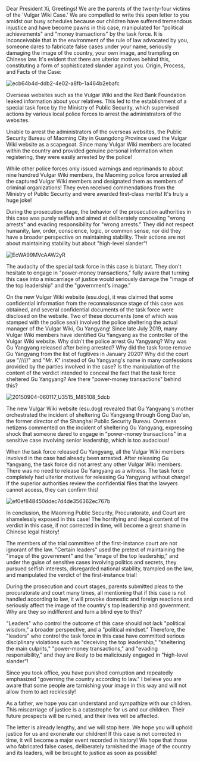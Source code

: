 Dear President Xi,
Greetings!
We are the parents of the twenty-four victims of the 'Vulgar Wiki Case.' We are compelled to write this open letter to you amidst our busy schedules because our children have suffered tremendous injustice and have become pawns in this case, manipulated for "political achievements" and "money transactions" by the task force. It is inconceivable that in the environment of the rule of law advocated by you, someone dares to fabricate false cases under your name, seriously damaging the image of the country, your own image, and trampling on Chinese law. It's evident that there are ulterior motives behind this, constituting a form of sophisticated slander against you.
Origin, Process, and Facts of the Case:

![ecb64b4d-ddb2-4e02-a8fb-1a464b2ebafc](https://github.com/TakingDowntheCCP/JinpingXi/assets/164960019/2f6ef17f-1117-48bf-af73-c155b35c234d)

Overseas websites such as the Vulgar Wiki and the Red Bank Foundation leaked information about your relatives. This led to the establishment of a special task force by the Ministry of Public Security, which supervised actions by various local police forces to arrest the administrators of the websites.

Unable to arrest the administrators of the overseas websites, the Public Security Bureau of Maoming City in Guangdong Province used the Vulgar Wiki website as a scapegoat. Since many Vulgar Wiki members are located within the country and provided genuine personal information when registering, they were easily arrested by the police!

While other police forces only issued warnings and reprimands to about nine hundred Vulgar Wiki members, the Maoming police force arrested all the captured Vulgar Wiki members and designated them as members of criminal organizations! They even received commendations from the Ministry of Public Security and were awarded first-class merits! It's truly a huge joke!

During the prosecution stage, the behavior of the prosecution authorities in this case was purely selfish and aimed at deliberately concealing "wrong arrests" and evading responsibility for "wrong arrests." They did not respect humanity, law, order, conscience, logic, or common sense, nor did they have a broader perspective on maintaining stability. Their actions are not about maintaining stability but about "high-level slander"!

![EcWA99MVcAAW2yR](https://github.com/TakingDowntheCCP/JinpingXi/assets/164960019/12137dda-c9ce-41ba-923a-59440c105230)

The audacity of the special task force in this case is blatant. They don't hesitate to engage in "power-money transactions," fully aware that turning this case into a miscarriage of justice would seriously damage the "image of the top leadership" and the "government's image."

On the new Vulgar Wiki website (esu.dog), it was claimed that some confidential information from the reconnaissance stage of this case was obtained, and several confidential documents of the task force were disclosed on the website. Two of these documents (one of which was stamped with the police seal) involved the police sheltering the actual manager of the Vulgar Wiki, Gu Yangyang! Since late July 2019, many Vulgar Wiki members have identified Gu Yangyang as the controller of the Vulgar Wiki website. Why didn't the police arrest Gu Yangyang? Why was Gu Yangyang released after being arrested? Why did the task force remove Gu Yangyang from the list of fugitives in January 2020? Why did the court use "/////" and "Mr. K" instead of Gu Yangyang's name in many confessions provided by the parties involved in the case? Is the manipulation of the content of the verdict intended to conceal the fact that the task force sheltered Gu Yangyang? Are there "power-money transactions" behind this?

![20150904-060117_U3515_M85108_5dcb](https://github.com/TakingDowntheCCP/JinpingXi/assets/164960019/9b6d5811-7203-45a8-b081-244de4d1f6b7)

The new Vulgar Wiki website (esu.dog) revealed that Gu Yangyang's mother orchestrated the incident of sheltering Gu Yangyang through Gong Dao'an, the former director of the Shanghai Public Security Bureau. Overseas netizens commented on the incident of sheltering Gu Yangyang, expressing shock that someone dared to engage in "power-money transactions" in a sensitive case involving senior leadership, which is too audacious!

When the task force released Gu Yangyang, all the Vulgar Wiki members involved in the case had already been arrested. After releasing Gu Yangyang, the task force did not arrest any other Vulgar Wiki members. There was no need to release Gu Yangyang as a witness. The task force completely had ulterior motives for releasing Gu Yangyang without charge! If the superior authorities review the confidential files that the lawyers cannot access, they can confirm this!

![ef0ef848450ddec7d4de356362ec767b](https://github.com/TakingDowntheCCP/JinpingXi/assets/164960019/48f4c38d-262f-4eae-a050-641a0a7f71d0)

In conclusion, the Maoming Public Security, Procuratorate, and Court are shamelessly exposed in this case! The horrifying and illegal content of the verdict in this case, if not corrected in time, will become a great shame in Chinese legal history!


The members of the trial committee of the first-instance court are not ignorant of the law. "Certain leaders" used the pretext of maintaining the "image of the government" and the "image of the top leadership," and under the guise of sensitive cases involving politics and secrets, they pursued selfish interests, disregarded national stability, trampled on the law, and manipulated the verdict of the first-instance trial!


During the prosecution and court stages, parents submitted pleas to the procuratorate and court many times, all mentioning that if this case is not handled according to law, it will provoke domestic and foreign reactions and seriously affect the image of the country's top leadership and government. Why are they so indifferent and turn a blind eye to this?


"Leaders" who control the outcome of this case should not lack "political wisdom," a broader perspective, and a "political mindset." Therefore, the "leaders" who control the task force in this case have committed serious disciplinary violations such as "deceiving the top leadership," "sheltering the main culprits," "power-money transactions," and "evading responsibility," and they are likely to be maliciously engaged in "high-level slander"!


Since you took office, you have punished corruption and repeatedly emphasized "governing the country according to law." I believe you are aware that some people are tarnishing your image in this way and will not allow them to act recklessly!


As a father, we hope you can understand and sympathize with our children. This miscarriage of justice is a catastrophe for us and our children. Their future prospects will be ruined, and their lives will be affected.


The letter is already lengthy, and we will stop here. We hope you will uphold justice for us and exonerate our children! If this case is not corrected in time, it will become a major event recorded in history! We hope that those who fabricated false cases, deliberately tarnished the image of the country and its leaders, will be brought to justice as soon as possible!

